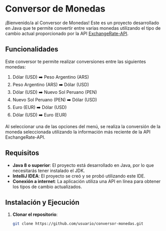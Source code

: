 # Conversor de Monedas

¡Bienvenido/a al Conversor de Monedas! Este es un proyecto desarrollado en Java que te permite convertir entre varias monedas utilizando el tipo de cambio actual proporcionado por la API [ExchangeRate-API](https://www.exchangerate-api.com/).

## Funcionalidades

Este conversor te permite realizar conversiones entre las siguientes monedas:

1. Dólar (USD) ➡️ Peso Argentino (ARS)
2. Peso Argentino (ARS) ➡️ Dólar (USD)
3. Dólar (USD) ➡️ Nuevo Sol Peruano (PEN)
4. Nuevo Sol Peruano (PEN) ➡️ Dólar (USD)
5. Euro (EUR) ➡️ Dólar (USD)
6. Dólar (USD) ➡️ Euro (EUR)

Al seleccionar una de las opciones del menú, se realiza la conversión de la moneda seleccionada utilizando la información más reciente de la API ExchangeRate-API.

## Requisitos

- **Java 8 o superior**: El proyecto está desarrollado en Java, por lo que necesitarás tener instalado el JDK.
- **IntelliJ IDEA**: El proyecto se creó y se probó utilizando este IDE.
- **Conexión a internet**: La aplicación utiliza una API en línea para obtener los tipos de cambio actualizados.

## Instalación y Ejecución

1. **Clonar el repositorio**: 
   ```bash
   git clone https://github.com/usuario/conversor-monedas.git
